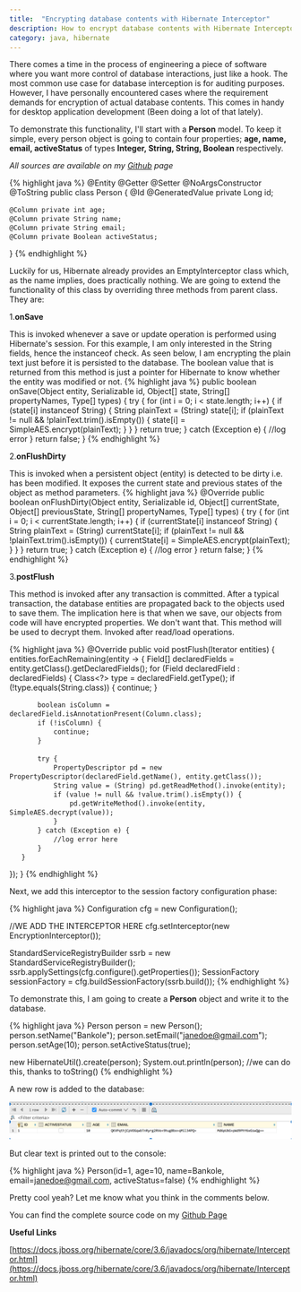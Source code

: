 ```yaml
---
title:  "Encrypting database contents with Hibernate Interceptor"
description: How to encrypt database contents with Hibernate Interceptor
category: java, hibernate
---
```


There comes a time in the process of engineering a piece of software where you want more control of database interactions, just like a hook. 
The most common use case for database interception is for auditing purposes. However, I have personally encountered cases where the requirement demands for
encryption of actual database contents. This comes in handy for desktop application development (Been doing a lot of that lately).

To demonstrate this functionality, I'll start with a **Person** model. To keep it simple, every person object is going to contain four
properties; **age, name, email, activeStatus** of types **Integer, String, String, Boolean** respectively.

*All sources are available on my [Github](https://github.com/bxnkole/hibernate-encryption-interceptor) page*

{% highlight java %}
@Entity
@Getter
@Setter
@NoArgsConstructor
@ToString
public class Person {
    @Id 
    @GeneratedValue 
    private Long id;
    
    @Column private int age;
    @Column private String name;
    @Column private String email;
    @Column private Boolean activeStatus;
}
{% endhighlight %}

Luckily for us, Hibernate already provides an EmptyInterceptor class which, as the name implies, does practically nothing. We are going to extend the
functionality of this class by overriding three methods from parent class. They are: 

1.**onSave**

   This is invoked whenever a save or update operation is performed using Hibernate's session. 
   For this example, I am only interested in the String fields, hence the instanceof check. 
   As seen below, I am encrypting the plain text just before it is persisted to the database. 
   The boolean value that is returned from this method is just a pointer for Hibernate to know whether the entity was modified or not.
{% highlight java %}
public boolean onSave(Object entity, Serializable id, Object[] state, String[] propertyNames, Type[] types) {
   try {
       for (int i = 0; i < state.length; i++) {
           if (state[i] instanceof String) {
               String plainText = (String) state[i];
               if (plainText != null && !plainText.trim().isEmpty()) {
                   state[i] = SimpleAES.encrypt(plainText);
               }
           }
       }
       return true;
   } catch (Exception e) {
       //log error
   }
   return false;
}
{% endhighlight %}
   
2.**onFlushDirty**

   This is invoked when a persistent object (entity) is detected to be dirty i.e. has been modified. 
   It exposes the current state and previous states of the object as method parameters.
{% highlight java %}
@Override
public boolean onFlushDirty(Object entity, Serializable id, Object[] currentState, Object[] previousState, String[] propertyNames, Type[] types) {
  try {
      for (int i = 0; i < currentState.length; i++) {
          if (currentState[i] instanceof String) {
              String plainText = (String) currentState[i];
              if (plainText != null && !plainText.trim().isEmpty()) {
                  currentState[i] = SimpleAES.encrypt(plainText);
              }
          }
      }
      return true;
  } catch (Exception e) {
      //log error
  }
  return false;
}
{% endhighlight %}
   
3.**postFlush**

   This method is invoked after any transaction is committed. After a typical transaction, the database entities are propagated back to the objects used to save them.
   The implication here is that when we save, our objects from code will have encrypted properties. We don't want that. This method will be used to decrypt them. 
   Invoked after read/load operations. 
   
{% highlight java %}
@Override
public void postFlush(Iterator entities) {
   entities.forEachRemaining(entity -> {
       Field[] declaredFields = entity.getClass().getDeclaredFields();
       for (Field declaredField : declaredFields) {
           Class<?> type = declaredField.getType();
           if (!type.equals(String.class)) {
               continue;
           }

           boolean isColumn = declaredField.isAnnotationPresent(Column.class);
           if (!isColumn) {
               continue;
           }

           try {
               PropertyDescriptor pd = new PropertyDescriptor(declaredField.getName(), entity.getClass());
               String value = (String) pd.getReadMethod().invoke(entity);
               if (value != null && !value.trim().isEmpty()) {
                   pd.getWriteMethod().invoke(entity, SimpleAES.decrypt(value));
               }
           } catch (Exception e) {
               //log error here
           }
       }
   });
}
{% endhighlight %}


Next, we add this interceptor to the session factory configuration phase:

{% highlight java %}
Configuration cfg = new Configuration();

//WE ADD THE INTERCEPTOR HERE
cfg.setInterceptor(new EncryptionInterceptor());

StandardServiceRegistryBuilder ssrb = new StandardServiceRegistryBuilder();
ssrb.applySettings(cfg.configure().getProperties());
SessionFactory sessionFactory = cfg.buildSessionFactory(ssrb.build());
{% endhighlight %}

To demonstrate this, I am going to create a **Person** object and write it to the database.

{% highlight java %}
Person person = new Person();
person.setName("Bankole");
person.setEmail("janedoe@gmail.com");
person.setAge(10);
person.setActiveStatus(true);

new HibernateUtil().create(person);
System.out.println(person); //we can do this, thanks to toString()
{% endhighlight %}

A new row is added to the database:

![New Person](/assets/images/hib-enc-post/1.png)

But clear text is printed out to the console:

{% highlight java %}
Person(id=1, age=10, name=Bankole, email=janedoe@gmail.com, activeStatus=false)
{% endhighlight %}

Pretty cool yeah? Let me know what you think in the comments below.

You can find the complete source code on my [Github Page](https://github.com/bxnkole/hibernate-encryption-interceptor)

**Useful Links**

[https://docs.jboss.org/hibernate/core/3.6/javadocs/org/hibernate/Interceptor.html](https://docs.jboss.org/hibernate/core/3.6/javadocs/org/hibernate/Interceptor.html)